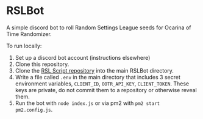 # RSLBot
A simple discord bot to roll Random Settings League seeds for Ocarina of Time Randomizer.

To run locally:
1. Set up a discord bot account (instructions elsewhere)
2. Clone this repository.
3. Clone the [RSL Script repository](https://github.com/matthewkirby/plando-random-settings) into the main RSLBot directory.
4. Write a file called `.env` in the main directory that includes 3 secret environment variables, `CLIENT_ID`, `OOTR_API_KEY`, `CLIENT_TOKEN`. These keys are private, do not commit them to a repository or otherwise reveal them.
5. Run the bot with `node index.js` or via pm2 with `pm2 start pm2.config.js`.